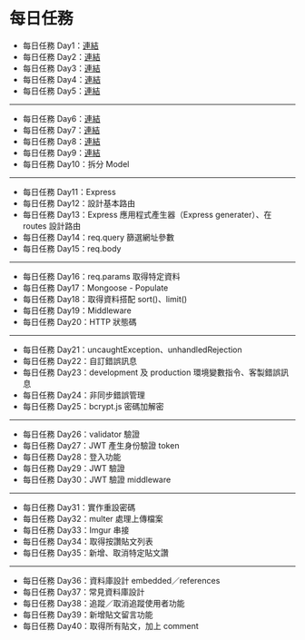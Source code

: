 # 每日任務

* 每日任務 Day1：[連結](day1)
* 每日任務 Day2：[連結](day2)
* 每日任務 Day3：[連結](day3)
* 每日任務 Day4：[連結](day4)
* 每日任務 Day5：[連結](day5)
---
* 每日任務 Day6：[連結](day6)
* 每日任務 Day7：[連結](day7)
* 每日任務 Day8：[連結](day8)
* 每日任務 Day9：[連結](day9)
* 每日任務 Day10：拆分 Model
---
* 每日任務 Day11：Express
* 每日任務 Day12：設計基本路由
* 每日任務 Day13：Express 應用程式產生器（Express generater）、在 routes 設計路由
* 每日任務 Day14：req.query 篩選網址參數
* 每日任務 Day15：req.body
---
* 每日任務 Day16：req.params 取得特定資料
* 每日任務 Day17：Mongoose - Populate
* 每日任務 Day18：取得資料搭配 sort()、limit()
* 每日任務 Day19：Middleware
* 每日任務 Day20：HTTP 狀態碼
---
* 每日任務 Day21：uncaughtException、unhandledRejection
* 每日任務 Day22：自訂錯誤訊息
* 每日任務 Day23：development 及 production 環境變數指令、客製錯誤訊息
* 每日任務 Day24：非同步錯誤管理
* 每日任務 Day25：bcrypt.js 密碼加解密
---
* 每日任務 Day26：validator 驗證
* 每日任務 Day27：JWT 產生身份驗證 token
* 每日任務 Day28：登入功能
* 每日任務 Day29：JWT 驗證
* 每日任務 Day30：JWT 驗證 middleware
---
* 每日任務 Day31：實作重設密碼
* 每日任務 Day32：multer 處理上傳檔案
* 每日任務 Day33：Imgur 串接
* 每日任務 Day34：取得按讚貼文列表
* 每日任務 Day35：新增、取消特定貼文讚
---
* 每日任務 Day36：資料庫設計 embedded／references
* 每日任務 Day37：常見資料庫設計
* 每日任務 Day38：追蹤／取消追蹤使用者功能
* 每日任務 Day39：新增貼文留言功能
* 每日任務 Day40：取得所有貼文，加上 comment